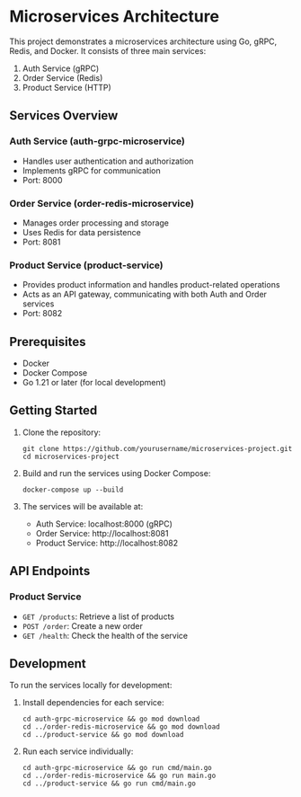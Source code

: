 # Microservices Architecture

This project demonstrates a microservices architecture using Go, gRPC, Redis, and Docker. It consists of three main services:

1. Auth Service (gRPC)
2. Order Service (Redis)
3. Product Service (HTTP)

## Services Overview

### Auth Service (auth-grpc-microservice)
- Handles user authentication and authorization
- Implements gRPC for communication
- Port: 8000

### Order Service (order-redis-microservice)
- Manages order processing and storage
- Uses Redis for data persistence
- Port: 8081

### Product Service (product-service)
- Provides product information and handles product-related operations
- Acts as an API gateway, communicating with both Auth and Order services
- Port: 8082

## Prerequisites

- Docker
- Docker Compose
- Go 1.21 or later (for local development)

## Getting Started

1. Clone the repository:
   ```
   git clone https://github.com/yourusername/microservices-project.git
   cd microservices-project
   ```

2. Build and run the services using Docker Compose:
   ```
   docker-compose up --build
   ```

3. The services will be available at:
   - Auth Service: localhost:8000 (gRPC)
   - Order Service: http://localhost:8081
   - Product Service: http://localhost:8082

## API Endpoints

### Product Service

- `GET /products`: Retrieve a list of products
- `POST /order`: Create a new order
- `GET /health`: Check the health of the service

## Development

To run the services locally for development:

1. Install dependencies for each service:
   ```
   cd auth-grpc-microservice && go mod download
   cd ../order-redis-microservice && go mod download
   cd ../product-service && go mod download
   ```

2. Run each service individually:
   ```
   cd auth-grpc-microservice && go run cmd/main.go
   cd ../order-redis-microservice && go run main.go
   cd ../product-service && go run cmd/main.go
   ```
